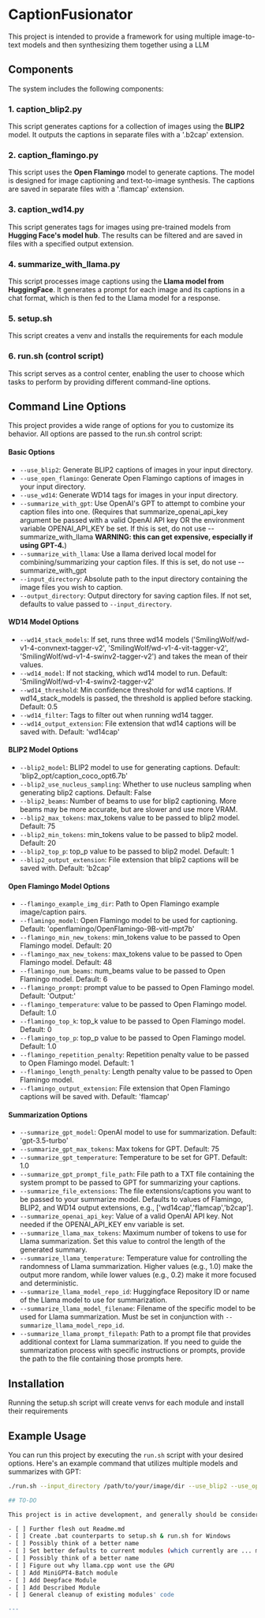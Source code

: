 # CaptionFusionator

This project is intended to provide a framework for using multiple image-to-text models and then synthesizing them together using  a LLM

## Components

The system includes the following components:

### 1. caption_blip2.py
This script generates captions for a collection of images using the **BLIP2** model. It outputs the captions in separate files with a '.b2cap' extension. 

### 2. caption_flamingo.py
This script uses the **Open Flamingo** model to generate captions. The model is designed for image captioning and text-to-image synthesis. The captions are saved in separate files with a '.flamcap' extension.

### 3. caption_wd14.py
This script generates tags for images using pre-trained models from **Hugging Face's model hub**. The results can be filtered and are saved in files with a specified output extension.

### 4. summarize_with_llama.py
This script processes image captions using the **Llama model from HuggingFace**. It generates a prompt for each image and its captions in a chat format, which is then fed to the Llama model for a response. 

### 5. setup.sh
This script creates a venv and installs the requirements for each module

### 6. run.sh (control script)
This script serves as a control center, enabling the user to choose which tasks to perform by providing different command-line options. 

## Command Line Options

This project provides a wide range of options for you to customize its behavior. All options are passed to the run.sh control script:

#### Basic Options

- `--use_blip2`: Generate BLIP2 captions of images in your input directory.
- `--use_open_flamingo`: Generate Open Flamingo captions of images in your input directory.
- `--use_wd14`: Generate WD14 tags for images in your input directory.
- `--summarize_with_gpt`: Use OpenAI's GPT to attempt to combine your caption files into one. (Requires that summarize_openai_api_key argument be passed with a valid OpenAI API key OR the environment variable OPENAI_API_KEY be set. If this is set, do not use --summarize_with_llama **WARNING: this can get expensive, especially if using GPT-4.**)
- `--summarize_with_llama`: Use a llama derived local model for combining/summarizing your caption files. If this is set, do not use --summarize_with_gpt       
- `--input_directory`: Absolute path to the input directory containing the image files you wish to caption.
- `--output_directory`: Output directory for saving caption files. If not set, defaults to value passed to `--input_directory`.

#### WD14 Model Options

- `--wd14_stack_models`: If set, runs three wd14 models ('SmilingWolf/wd-v1-4-convnext-tagger-v2', 'SmilingWolf/wd-v1-4-vit-tagger-v2', 'SmilingWolf/wd-v1-4-swinv2-tagger-v2') and takes the mean of their values.
- `--wd14_model`: If not stacking, which wd14 model to run. Default: 'SmilingWolf/wd-v1-4-swinv2-tagger-v2'
- `--wd14_threshold`: Min confidence threshold for wd14 captions. If wd14_stack_models is passed, the threshold is applied before stacking. Default: 0.5
- `--wd14_filter`: Tags to filter out when running wd14 tagger.
- `--wd14_output_extension`: File extension that wd14 captions will be saved with. Default: 'wd14cap'

#### BLIP2 Model Options

- `--blip2_model`: BLIP2 model to use for generating captions. Default: 'blip2_opt/caption_coco_opt6.7b'
- `--blip2_use_nucleus_sampling`: Whether to use nucleus sampling when generating blip2 captions. Default: False
- `--blip2_beams`: Number of beams to use for blip2 captioning. More beams may be more accurate, but are slower and use more VRAM.
- `--blip2_max_tokens`: max_tokens value to be passed to blip2 model. Default: 75
- `--blip2_min_tokens`: min_tokens value to be passed to blip2 model. Default: 20
- `--blip2_top_p`: top_p value to be passed to blip2 model. Default: 1
- `--blip2_output_extension`: File extension that blip2 captions will be saved with. Default: 'b2cap'

#### Open Flamingo Model Options

- `--flamingo_example_img_dir`: Path to Open Flamingo example image/caption pairs.
- `--flamingo_model`: Open Flamingo model to be used for captioning. Default: 'openflamingo/OpenFlamingo-9B-vitl-mpt7b'
- `--flamingo_min_new_tokens`: min_tokens value to be passed to Open Flamingo model. Default: 20
- `--flamingo_max_new_tokens`: max_tokens value to be passed to Open Flamingo model. Default: 48
- `--flamingo_num_beams`: num_beams value to be passed to Open Flamingo model. Default: 6
- `--flamingo_prompt`: prompt value to be passed to Open Flamingo model. Default: 'Output:'
- `--flamingo_temperature`: value to be passed to Open Flamingo model. Default: 1.0
- `--flamingo_top_k`: top_k value to be passed to Open Flamingo model. Default: 0
- `--flamingo_top_p`: top_p value to be passed to Open Flamingo model. Default: 1.0
- `--flamingo_repetition_penalty`: Repetition penalty value to be passed to Open Flamingo model. Default: 1
- `--flamingo_length_penalty`: Length penalty value to be passed to Open Flamingo model.
- `--flamingo_output_extension`: File extension that Open Flamingo captions will be saved with. Default: 'flamcap'

#### Summarization Options

- `--summarize_gpt_model`: OpenAI model to use for summarization. Default: 'gpt-3.5-turbo'
- `--summarize_gpt_max_tokens`: Max tokens for GPT. Default: 75
- `--summarize_gpt_temperature`: Temperature to be set for GPT. Default: 1.0
- `--summarize_gpt_prompt_file_path`: File path to a TXT file containing the system prompt to be passed to GPT for summarizing your captions.
- `--summarize_file_extensions`: The file extensions/captions you want to be passed to your summarize model. Defaults to values of Flamingo, BLIP2, and WD14 output extensions, e.g., ['wd14cap','flamcap','b2cap'].
- `--summarize_openai_api_key`: Value of a valid OpenAI API key. Not needed if the OPENAI_API_KEY env variable is set.
- `--summarize_llama_max_tokens`: Maximum number of tokens to use for Llama summarization. Set this value to control the length of the generated summary.
- `--summarize_llama_temperature`: Temperature value for controlling the randomness of Llama summarization. Higher values (e.g., 1.0) make the output more random, while lower values (e.g., 0.2) make it more focused and deterministic.
- `--summarize_llama_model_repo_id`: Huggingface Repository ID or name of the Llama model to use for summarization.
- `--summarize_llama_model_filename`: Filename of the specific model to be used for Llama summarization. Must be set in conjunction with `--summarize_llama_model_repo_id`.
- `--summarize_llama_prompt_filepath`: Path to a prompt file that provides additional context for Llama summarization. If you need to guide the summarization process with specific instructions or prompts, provide the path to the file containing those prompts here.

## Installation
Running the setup.sh script will create venvs for each module and install their requirements

## Example Usage

You can run this project by executing the `run.sh` script with your desired options. Here's an example command that utilizes multiple models and summarizes with GPT:

```bash
./run.sh --input_directory /path/to/your/image/dir --use_blip2 --use_open_flamingo --use_wd14 --summarize_with_gpt

## TO-DO

This project is in active development, and generally should be considered in a pre-release state. The following items are currently outstanding (in no particular order)

- [ ] Further flesh out Readme.md
- [ ] Create .bat counterparts to setup.sh & run.sh for Windows
- [ ] Possibly think of a better name
- [ ] Set better defaults to current modules (which currently are ... mostly random)
- [ ] Possibly think of a better name
- [ ] Figure out why llama.cpp wont use the GPU
- [ ] Add MiniGPT4-Batch module
- [ ] Add Deepface Module
- [ ] Add Described Module
- [ ] General cleanup of existing modules' code

---
